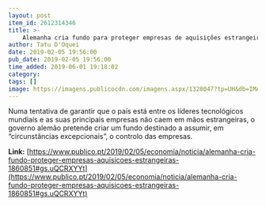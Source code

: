 ```yaml
---
layout: post
item_id: 2612314346
title: >-
    Alemanha cria fundo para proteger empresas de aquisições estrangeiras
author: Tatu D'Oquei
date: 2019-02-05 19:56:00
pub_date: 2019-02-05 19:56:00
time_added: 2019-06-01 19:18:02
category: 
tags: []
image: https://imagens.publicocdn.com/imagens.aspx/1328047?tp=UH&db=IMAGENS&type=JPG&share=1&o=BarraFacebook_Publico.png
---
```


Numa tentativa de garantir que o país está entre os líderes tecnológicos mundiais e as suas principais empresas não caem em mãos estrangeiras, o governo alemão pretende criar um fundo destinado a assumir, em “circunstâncias excepcionais”, o controlo das empresas.

**Link:** [https://www.publico.pt/2019/02/05/economia/noticia/alemanha-cria-fundo-proteger-empresas-aquisicoes-estrangeiras-1860851#gs.uQCRXYYt](https://www.publico.pt/2019/02/05/economia/noticia/alemanha-cria-fundo-proteger-empresas-aquisicoes-estrangeiras-1860851#gs.uQCRXYYt)

